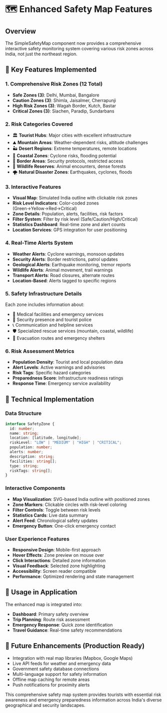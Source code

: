 # 🗺️ Enhanced Safety Map Features

## Overview
The SimpleSafetyMap component now provides a comprehensive interactive safety monitoring system covering various risk zones across India, not just the northeast region.

## 🌟 Key Features Implemented

### 1. **Comprehensive Risk Zones (12 Total)**
- **Safe Zones (3)**: Delhi, Mumbai, Bangalore
- **Caution Zones (3)**: Shimla, Jaisalmer, Cherrapunji 
- **High Risk Zones (3)**: Wagah Border, Kutch, Bastar
- **Critical Zones (3)**: Siachen, Paradip, Sundarbans

### 2. **Risk Categories Covered**
- 🏛️ **Tourist Hubs**: Major cities with excellent infrastructure
- ⛰️ **Mountain Areas**: Weather-dependent risks, altitude challenges
- 🏜️ **Desert Regions**: Extreme temperatures, remote locations
- 🌊 **Coastal Zones**: Cyclone risks, flooding potential
- 🚧 **Border Areas**: Security protocols, restricted access
- 🦁 **Wildlife Reserves**: Animal encounters, dense forests
- 🌪️ **Natural Disaster Zones**: Earthquakes, cyclones, floods

### 3. **Interactive Features**
- **Visual Map**: Simulated India outline with clickable risk zones
- **Risk Level Indicators**: Color-coded zones (Green→Yellow→Red→Critical)
- **Zone Details**: Population, alerts, facilities, risk factors
- **Filter System**: Filter by risk level (Safe/Caution/High/Critical)
- **Statistics Dashboard**: Real-time zone and alert counts
- **Location Services**: GPS integration for user positioning

### 4. **Real-Time Alerts System**
- **Weather Alerts**: Cyclone warnings, monsoon updates
- **Security Alerts**: Border restrictions, patrol updates
- **Geological Alerts**: Earthquake monitoring, tremor reports
- **Wildlife Alerts**: Animal movement, trail warnings
- **Transport Alerts**: Road closures, alternate routes
- **Location-Based**: Alerts tagged to specific regions

### 5. **Safety Infrastructure Details**
Each zone includes information about:
- 🏥 Medical facilities and emergency services
- 👮 Security presence and tourist police
- 📞 Communication and helpline services
- 🛡️ Specialized rescue services (mountain, coastal, wildlife)
- 🚁 Evacuation routes and emergency shelters

### 6. **Risk Assessment Metrics**
- **Population Density**: Tourist and local population data
- **Alert Levels**: Active warnings and advisories
- **Risk Tags**: Specific hazard categories
- **Preparedness Score**: Infrastructure readiness ratings
- **Response Time**: Emergency service availability

## 🎯 Technical Implementation

### Data Structure
```typescript
interface SafetyZone {
  id: number;
  name: string;
  location: [latitude, longitude];
  riskLevel: "LOW" | "MEDIUM" | "HIGH" | "CRITICAL";
  population: number;
  alerts: number;
  description: string;
  facilities: string[];
  type: string;
  riskTags: string[];
}
```

### Interactive Components
- **Map Visualization**: SVG-based India outline with positioned zones
- **Zone Markers**: Clickable circles with risk-level coloring
- **Filter Controls**: Toggle between risk levels
- **Statistics Cards**: Live data summary
- **Alert Feed**: Chronological safety updates
- **Emergency Button**: One-click emergency contact

### User Experience Features
- **Responsive Design**: Mobile-first approach
- **Hover Effects**: Zone preview on mouse over
- **Click Interactions**: Detailed zone information
- **Visual Feedback**: Selected zone highlighting
- **Accessibility**: Screen reader compatible
- **Performance**: Optimized rendering and state management

## 🚀 Usage in Application

The enhanced map is integrated into:
- **Dashboard**: Primary safety overview
- **Trip Planning**: Route risk assessment
- **Emergency Response**: Quick zone identification
- **Travel Guidance**: Real-time safety recommendations

## 🔄 Future Enhancements (Production Ready)
- Integration with real map libraries (Mapbox, Google Maps)
- Live API feeds for weather and emergency data
- Government safety database connections
- Multi-language support for safety information
- Offline map caching for remote areas
- Push notifications for proximity alerts

This comprehensive safety map system provides tourists with essential risk awareness and emergency preparedness information across India's diverse geographical and security landscapes.